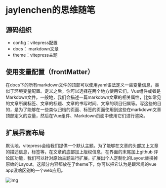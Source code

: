 # jaylenchen的思维随笔

## 源码组织

- config：vitepress配置
- docs： markdown文章
- theme：vitepress主题

## 使用变量配置（frontMatter）

在docs下的所有markdown文件的顶部可以使用yaml语法定义一些变量信息，类似于环境变量配置。定义之后，你可以选择在两个地方使用它们，Vue组件或者是Markdown文件。一般地，我们会描述一篇markdown文章的相关属性，比如常见的文章所属标签、文章的标题、文章的书写时间、文章的项目归属等。写这些的目的，是为了能够在一些类似归档的页面、标签的页面使用到这些在markdown文章顶部定义的变量，然后在Vue组件、Markdown页面中使用它们进行渲染。

## 扩展界面布局

默认地，vitepress会给我们提供一个默认主题。为了能够在文章的头部加上文章的描述信息，标签等，在文章的底部加上版权信息，在界面的末尾加上github 评论区功能，我们可以针对原始主题进行扩展，扩展出个人定制化的Layout替换掉原始的Layout。这部分内容都放在了theme下，你可以把它认为是跟常规的vue app没啥区别的一个web应用。

![img](./readme.png)
